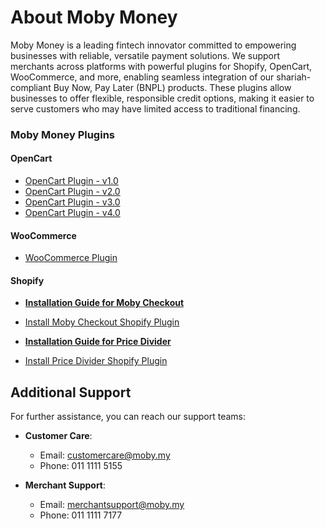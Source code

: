 # About Moby Money

Moby Money is a leading fintech innovator committed to empowering businesses with reliable, versatile payment solutions. We support merchants across platforms with powerful plugins for Shopify, OpenCart, WooCommerce, and more, enabling seamless integration of our shariah-compliant Buy Now, Pay Later (BNPL) products. These plugins allow businesses to offer flexible, responsible credit options, making it easier to serve customers who may have limited access to traditional financing.

### Moby Money Plugins

#### OpenCart
- [OpenCart Plugin - v1.0](https://github.com/MobyPayTech/moby-plugins/tree/main/opencart)
- [OpenCart Plugin - v2.0](https://github.com/MobyPayTech/moby-plugins/tree/main/opencart)
- [OpenCart Plugin - v3.0](https://github.com/MobyPayTech/moby-plugins/tree/main/opencart)
- [OpenCart Plugin - v4.0](https://github.com/MobyPayTech/moby-plugins/tree/main/opencart)

#### WooCommerce
- [WooCommerce Plugin](https://github.com/MobyPayTech/moby-plugins/tree/main/woocommerce)

#### Shopify
- [**Installation Guide for Moby Checkout**](shopify/moby-checkout/READEME.md) 
- [Install Moby Checkout Shopify Plugin](https://apps.shopify.com/moby-checkout) 

- [**Installation Guide for Price Divider**](shopify/price-divider/README.md)  
- [Install Price Divider Shopify Plugin](https://apps.shopify.com/moby-price-divider)

## Additional Support

For further assistance, you can reach our support teams:

- **Customer Care**:  
  - Email: [customercare@moby.my](mailto:customercare@moby.my)  
  - Phone: 011 1111 5155

- **Merchant Support**:  
  - Email: [merchantsupport@moby.my](mailto:merchantsupport@moby.my)  
  - Phone: 011 1111 7177